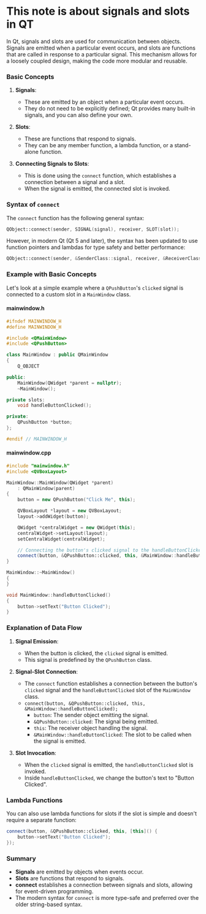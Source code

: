 # This note is about signals and slots in QT

In Qt, signals and slots are used for communication between objects. Signals are emitted when a particular event occurs, and slots are functions that are called in response to a particular signal. This mechanism allows for a loosely coupled design, making the code more modular and reusable.

### Basic Concepts

1. **Signals**: 
   - These are emitted by an object when a particular event occurs.
   - They do not need to be explicitly defined; Qt provides many built-in signals, and you can also define your own.
   
2. **Slots**: 
   - These are functions that respond to signals.
   - They can be any member function, a lambda function, or a stand-alone function.

3. **Connecting Signals to Slots**: 
   - This is done using the `connect` function, which establishes a connection between a signal and a slot.
   - When the signal is emitted, the connected slot is invoked.

### Syntax of `connect`

The `connect` function has the following general syntax:

```cpp
QObject::connect(sender, SIGNAL(signal), receiver, SLOT(slot));
```

However, in modern Qt (Qt 5 and later), the syntax has been updated to use function pointers and lambdas for type safety and better performance:

```cpp
QObject::connect(sender, &SenderClass::signal, receiver, &ReceiverClass::slot);
```

### Example with Basic Concepts

Let's look at a simple example where a `QPushButton`'s `clicked` signal is connected to a custom slot in a `MainWindow` class.

#### mainwindow.h

```cpp
#ifndef MAINWINDOW_H
#define MAINWINDOW_H

#include <QMainWindow>
#include <QPushButton>

class MainWindow : public QMainWindow
{
    Q_OBJECT

public:
    MainWindow(QWidget *parent = nullptr);
    ~MainWindow();

private slots:
    void handleButtonClicked();

private:
    QPushButton *button;
};

#endif // MAINWINDOW_H
```

#### mainwindow.cpp

```cpp
#include "mainwindow.h"
#include <QVBoxLayout>

MainWindow::MainWindow(QWidget *parent)
    : QMainWindow(parent)
{
    button = new QPushButton("Click Me", this);

    QVBoxLayout *layout = new QVBoxLayout;
    layout->addWidget(button);

    QWidget *centralWidget = new QWidget(this);
    centralWidget->setLayout(layout);
    setCentralWidget(centralWidget);

    // Connecting the button's clicked signal to the handleButtonClicked slot
    connect(button, &QPushButton::clicked, this, &MainWindow::handleButtonClicked);
}

MainWindow::~MainWindow()
{
}

void MainWindow::handleButtonClicked()
{
    button->setText("Button Clicked");
}
```

### Explanation of Data Flow

1. **Signal Emission**:
   - When the button is clicked, the `clicked` signal is emitted.
   - This signal is predefined by the `QPushButton` class.

2. **Signal-Slot Connection**:
   - The `connect` function establishes a connection between the button's `clicked` signal and the `handleButtonClicked` slot of the `MainWindow` class.
   - `connect(button, &QPushButton::clicked, this, &MainWindow::handleButtonClicked);`
     - `button`: The sender object emitting the signal.
     - `&QPushButton::clicked`: The signal being emitted.
     - `this`: The receiver object handling the signal.
     - `&MainWindow::handleButtonClicked`: The slot to be called when the signal is emitted.

3. **Slot Invocation**:
   - When the `clicked` signal is emitted, the `handleButtonClicked` slot is invoked.
   - Inside `handleButtonClicked`, we change the button's text to "Button Clicked".

### Lambda Functions

You can also use lambda functions for slots if the slot is simple and doesn't require a separate function:

```cpp
connect(button, &QPushButton::clicked, this, [this]() {
    button->setText("Button Clicked");
});
```

### Summary

- **Signals** are emitted by objects when events occur.
- **Slots** are functions that respond to signals.
- **connect** establishes a connection between signals and slots, allowing for event-driven programming.
- The modern syntax for `connect` is more type-safe and preferred over the older string-based syntax.
